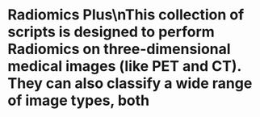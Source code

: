 # Radiomics Plus\nThis collection of scripts is designed to perform Radiomics on three-dimensional medical images (like PET and CT). They can also classify a wide range of image types, both